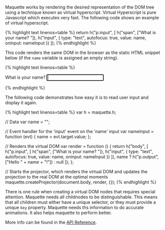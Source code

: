 Maquette works by rendering the desired representation of the DOM tree using a 
technique known as virtual hyperscript. 
Virtual Hyperscript is pure Javascript which executes very fast.
The following code shows an example of virtual hyperscript.

{% highlight text linenos=table %}
return h("p.input", [
  h("span", ["What is your name? "]),
  h("input", { type: "text", autofocus: true, value: name, oninput: nameInput })
]);
{% endhighlight %}

This code renders the same DOM in the browser as the static HTML snippet below (if the `name` variable is assigned an empty string).

{% highlight text linenos=table %}
<p class="input">
  <span>What is your name? </span>
  <input type="text" autofocus value="" oninput="nameInput"></input>
</p>
{% endhighlight %}


The following code demonstrates how easy it is to read user input and display it again.


{% highlight text linenos=table %}
var h = maquette.h;

// Data
var name = "";

// Event handler for the 'input' event on the 'name' input
var nameInput = function (evt) {
  name = evt.target.value;
};

// Renders the virtual DOM
var render = function () {
  return h("body", [
    h("p.input", [
      h("span", ["What is your name? "]),
      h("input", { type: "text", autofocus: true, value: name, oninput: nameInput })
    ]),
    name ? h("p.output", ["Hello " + name + "!"]) : null
  ]);
};

// Starts the projector, which renders the virtual DOM and updates the projection to the real DOM at the optimal moments
maquette.createProjector(document.body, render, {});
{% endhighlight %}

There is one rule when creating a virtual DOM nodes that requires special attention.
Maquette needs all childnodes to be distinguishable. This means that all children must either have a unique selector, or they must provide a unique `key` property.
Maquette needs ths information to do accurate animations. It also helps maquette to perform better.

More info can be found in the <a href="https://github.com/johan-gorter/maquette/blob/master/docs/API.md">API Reference</a>.

